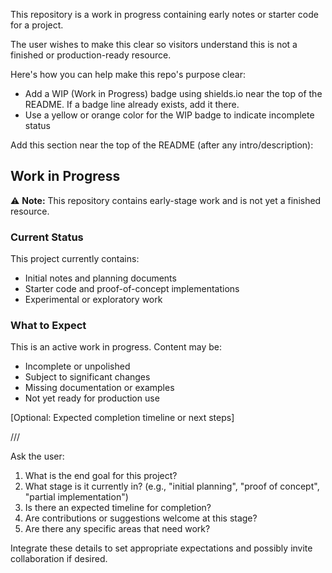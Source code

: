 This repository is a work in progress containing early notes or starter code for a project.

The user wishes to make this clear so visitors understand this is not a finished or production-ready resource.

Here's how you can help make this repo's purpose clear:

- Add a WIP (Work in Progress) badge using shields.io near the top of the README. If a badge line already exists, add it there.
- Use a yellow or orange color for the WIP badge to indicate incomplete status

Add this section near the top of the README (after any intro/description):

## Work in Progress

⚠️ **Note:** This repository contains early-stage work and is not yet a finished resource.

### Current Status

This project currently contains:
- Initial notes and planning documents
- Starter code and proof-of-concept implementations
- Experimental or exploratory work

### What to Expect

This is an active work in progress. Content may be:
- Incomplete or unpolished
- Subject to significant changes
- Missing documentation or examples
- Not yet ready for production use

[Optional: Expected completion timeline or next steps]

///

Ask the user:
1. What is the end goal for this project?
2. What stage is it currently in? (e.g., "initial planning", "proof of concept", "partial implementation")
3. Is there an expected timeline for completion?
4. Are contributions or suggestions welcome at this stage?
5. Are there any specific areas that need work?

Integrate these details to set appropriate expectations and possibly invite collaboration if desired.
